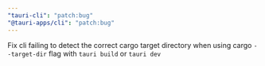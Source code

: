 ```yaml
---
"tauri-cli": "patch:bug"
"@tauri-apps/cli": "patch:bug"
---
```


Fix cli failing to detect the correct cargo target directory when using cargo `--target-dir` flag with `tauri build` or `tauri dev`
